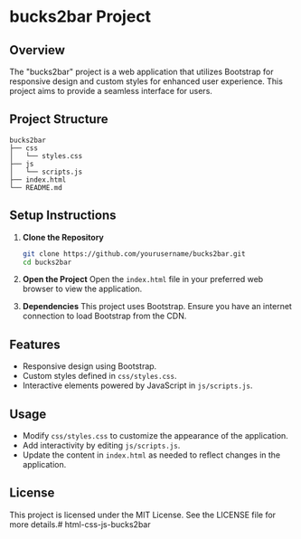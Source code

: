 # bucks2bar Project

## Overview
The "bucks2bar" project is a web application that utilizes Bootstrap for responsive design and custom styles for enhanced user experience. This project aims to provide a seamless interface for users.

## Project Structure
```
bucks2bar
├── css
│   └── styles.css
├── js
│   └── scripts.js
├── index.html
└── README.md
```

## Setup Instructions
1. **Clone the Repository**
   ```bash
   git clone https://github.com/yourusername/bucks2bar.git
   cd bucks2bar
   ```

2. **Open the Project**
   Open the `index.html` file in your preferred web browser to view the application.

3. **Dependencies**
   This project uses Bootstrap. Ensure you have an internet connection to load Bootstrap from the CDN.

## Features
- Responsive design using Bootstrap.
- Custom styles defined in `css/styles.css`.
- Interactive elements powered by JavaScript in `js/scripts.js`.

## Usage
- Modify `css/styles.css` to customize the appearance of the application.
- Add interactivity by editing `js/scripts.js`.
- Update the content in `index.html` as needed to reflect changes in the application.

## License
This project is licensed under the MIT License. See the LICENSE file for more details.#   h t m l - c s s - j s - b u c k s 2 b a r  
 